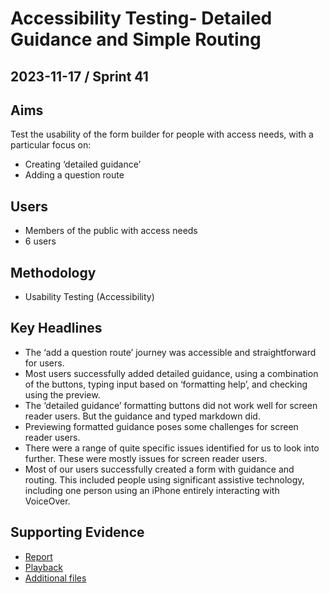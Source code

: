 # Accessibility Testing- Detailed Guidance and Simple Routing

## 2023-11-17 / Sprint 41

## Aims
Test the usability of the form builder for people with access needs, with a particular focus on:
- Creating ‘detailed guidance’
- Adding a question route

## Users
- Members of the public with access needs
- 6 users

## Methodology
- Usability Testing (Accessibility)

## Key Headlines 

- The ‘add a question route’ journey was accessible and straightforward for users.
- Most users successfully added detailed guidance, using a combination of the buttons, typing input based on ‘formatting help’, and checking using the preview.
- The ‘detailed guidance’ formatting buttons did not work well for screen reader users. But the guidance and typed markdown did.
- Previewing formatted guidance poses some challenges for screen reader users.
- There were a range of quite specific issues identified for us to look into further. These were mostly issues for screen reader users.
- Most of our users successfully created a form with guidance and routing. This included people using significant assistive technology, including one person using an iPhone entirely interacting with VoiceOver.

## Supporting Evidence
- [Report](https://docs.google.com/presentation/d/1D94iHQboSsif6MzR5zA8TB4sqNqlBHMa1bzvm_930xU/edit#slide=id.g298f9251a71_0_48)
- [Playback](https://drive.google.com/file/d/1XMfALQCKw2HtZV6U2W51dot_u6926w_f/view)
- [Additional files](https://drive.google.com/drive/folders/1dRu8nKqP13gDyFSfwZ_yi_oYHORMs6h3)
